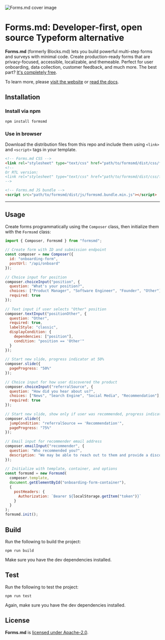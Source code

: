 ![Forms.md cover image](https://res.cloudinary.com/dnriuttuy/image/upload/v1734953844/formsmd-og-image_grtjjr.png)

# Forms.md: Developer-first, open source Typeform alternative

**Forms.md** (formerly Blocks.md) lets you build powerful multi-step forms and surveys with minimal code. Create production-ready forms that are privacy-focused, accessible, localizable, and themeable. Perfect for user onboarding, data collection, customer feedback, and much more. The best part? [It's completely free](https://forms.md/pricing/).

To learn more, please [visit the website](https://forms.md) or [read the docs](https://docs.forms.md).

## Installation

### Install via npm

```
npm install formsmd
```

### Use in browser

Download the distribution files from this repo and include them using `<link>` and `<script>` tags in your template.

```html
<!-- Forms.md CSS -->
<link rel="stylesheet" type="text/css" href="path/to/formsmd/dist/css/formsmd.min.css" />
<!--
Or RTL version:
<link rel="stylesheet" type="text/css" href="path/to/formsmd/dist/css/formsmd.rtl.min.css" />
-->

<!-- Forms.md JS bundle -->
<script src="path/to/formsmd/dist/js/formsmd.bundle.min.js"></script>
```

***

## Usage

Create forms programmatically using the `Composer` class, then initialize them with the `Formsmd` class:

```javascript
import { Composer, Formsmd } from "formsmd";
 
// Create form with ID and submission endpoint
const composer = new Composer({
  id: "onboarding-form",
  postUrl: "/api/onboard"
});
 
// Choice input for position
composer.choiceInput("position", {
  question: "What's your position?",
  choices: ["Product Manager", "Software Engineer", "Founder", "Other"],
  required: true
});
 
// Text input if user selects "Other" position
composer.textInput("positionOther", {
  question: "Other",
  required: true,
  labelStyle: "classic",
  displayCondition: {
    dependencies: ["position"],
    condition: "position == 'Other'"
  }
});
 
// Start new slide, progress indicator at 50%
composer.slide({
  pageProgress: "50%"
});
 
// Choice input for how user discovered the product
composer.choiceInput("referralSource", {
  question: "How did you hear about us?",
  choices: ["News", "Search Engine", "Social Media", "Recommendation"],
  required: true
});
 
// Start new slide, show only if user was recommended, progress indicator at 75%
composer.slide({
  jumpCondition: "referralSource == 'Recommendation'",
  pageProgress: "75%"
});
 
// Email input for recommender email address
composer.emailInput("recommender", {
  question: "Who recommended you?",
  description: "We may be able to reach out to them and provide a discount for helping us out."
});
 
// Initialize with template, container, and options
const formsmd = new Formsmd(
  composer.template,
  document.getElementById("onboarding-form-container"),
  {
    postHeaders: {
      Authorization: `Bearer ${localStorage.getItem("token")}`
    }
  }
);
formsmd.init();
```

## Build

Run the following to build the project:

```
npm run build
```

Make sure you have the dev dependencies installed.

## Test

Run the following to test the project:

```
npm run test
```

Again, make sure you have the dev dependencies installed.

## License

**Forms.md** is [licensed under Apache-2.0](https://www.apache.org/licenses/LICENSE-2.0).

